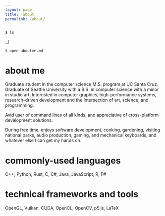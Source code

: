```yaml
---
layout: page
title: -about
permalink: /about/
---
```


```
$ ls
```
<a href="/">../</a>

```
$ open aboutme.md
```

# about me

Graduate student in the computer science M.S. program at UC Santa Cruz. Graduate of Seattle University with a B.S. in computer science with a minor in studio art. Interested in computer graphics, high-performance systems, research-driven development and the intersection of art, science, and programming.
     
Avid user of command lines of all kinds, and appreciative of cross-platform development solutions.   

During free time, enjoys software development, cooking, gardening, visiting national parks, audio production, gaming, and mechanical keyboards, and whatever else I can get my hands on.

# commonly-used languages

C++, Python, Rust, C, C#, Java, JavaScript, R,  F#

# technical frameworks and tools

OpenGL, Vulkan, CUDA, OpenCL, OpenCV, p5.js, LaTeX
